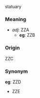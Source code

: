 statuary
### Meaning
+ _adj_: ZZA
    + __eg__: ZZB

### Origin

ZZC

### Synonym

__eg__: ZZD

+ ZZE


